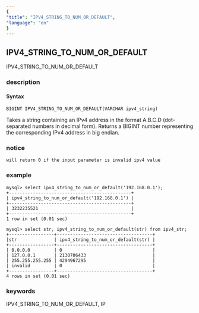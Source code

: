 ```yaml
---
{
"title": "IPV4_STRING_TO_NUM_OR_DEFAULT",
"language": "en"
}
---
```


<!-- 
Licensed to the Apache Software Foundation (ASF) under one
or more contributor license agreements.  See the NOTICE file
distributed with this work for additional information
regarding copyright ownership.  The ASF licenses this file
to you under the Apache License, Version 2.0 (the
"License"); you may not use this file except in compliance
with the License.  You may obtain a copy of the License at
  http://www.apache.org/licenses/LICENSE-2.0
Unless required by applicable law or agreed to in writing,
software distributed under the License is distributed on an
"AS IS" BASIS, WITHOUT WARRANTIES OR CONDITIONS OF ANY
KIND, either express or implied.  See the License for the
specific language governing permissions and limitations
under the License.
-->

## IPV4_STRING_TO_NUM_OR_DEFAULT

<version since="dev">

IPV4_STRING_TO_NUM_OR_DEFAULT

</version>

### description

#### Syntax

`BIGINT IPV4_STRING_TO_NUM_OR_DEFAULT(VARCHAR ipv4_string)`

Takes a string containing an IPv4 address in the format A.B.C.D (dot-separated numbers in decimal form). Returns a BIGINT number representing the corresponding IPv4 address in big endian.

### notice

`will return 0 if the input parameter is invalid ipv4 value`

### example
```
mysql> select ipv4_string_to_num_or_default('192.168.0.1'); 
+----------------------------------------------+ 
| ipv4_string_to_num_or_default('192.168.0.1') | 
+----------------------------------------------+ 
| 3232235521                                   | 
+----------------------------------------------+ 
1 row in set (0.01 sec)

mysql> select str, ipv4_string_to_num_or_default(str) from ipv4_str; 
+-----------------+------------------------------------+ 
|str              | ipv4_string_to_num_or_default(str) | 
+-----------------+------------------------------------+ 
| 0.0.0.0         | 0                                  | 
| 127.0.0.1       | 2130706433                         | 
| 255.255.255.255 | 4294967295                         | 
| invalid         | 0                                  | 
+-----------------+------------------------------------+ 
4 rows in set (0.01 sec)
```

### keywords

IPV4_STRING_TO_NUM_OR_DEFAULT, IP